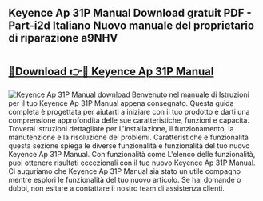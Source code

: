 ## Keyence Ap 31P Manual Download gratuit PDF - Part-i2d Italiano Nuovo manuale del proprietario di riparazione a9NHV

# <h2><a href="http://dfcea3w.blite.top/?on=Keyence+Ap+31P+Manual">🔗Download 👉🔴 Keyence Ap 31P Manual</a></h2>

[![Keyence Ap 31P Manual download](https://i.imgur.com/lujVjoI.png)](http://dfcea3w.blite.top/?on=Keyence+Ap+31P+Manual)
Benvenuto nel manuale di Istruzioni per il tuo Keyence Ap 31P Manual appena consegnato. Questa guida completa è progettata per aiutarti a iniziare con il tuo prodotto e darti una comprensione approfondita delle sue caratteristiche, funzioni e capacità. Troverai istruzioni dettagliate per L'installazione, il funzionamento, la manutenzione e la risoluzione dei problemi. Caratteristiche e funzionalità questa sezione spiega le diverse funzionalità e funzionalità del tuo nuovo Keyence Ap 31P Manual. Con funzionalità come L'elenco delle funzionalità, puoi ottenere risultati eccezionali con il tuo nuovo Keyence Ap 31P Manual. Ci auguriamo che Keyence Ap 31P Manual sia stato un utile compagno mentre esplori le funzionalità del tuo nuovo articolo. Se hai domande o dubbi, non esitare a contattare il nostro team di assistenza clienti.

